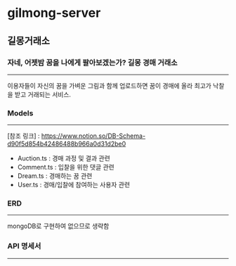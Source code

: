 # gilmong-server

## **길몽거래소**

### 자네, 어젯밤 꿈을 나에게 팔아보겠는가? 길몽 경매 거래소

---

이용자들이 자신의 꿈을 가벼운 그림과 함께 업로드하면 꿈이 경매에 올라 최고가 낙찰을 받고 거래되는 서비스.

### Models

---

[참조 링크] : https://www.notion.so/DB-Schema-d90f5d854b42486488b966a0d31d2be0

- Auction.ts : 경매 과정 및 결과 관련
- Comment.ts : 입찰을 위한 댓글 관련
- Dream.ts : 경매하는 꿈 관련
- User.ts : 경매/입찰에 참여하는 사용자 관련

### ERD

---

mongoDB로 구현하여 없으므로 생략함

### API 명세서

---
